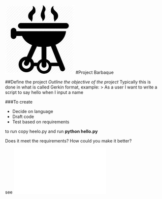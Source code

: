 ![ ](/bbq2.jpg)
#Project Barbaque

##Define the project
*Outline the objective of the project*
  Typically this is done in what is called Gerkin format, example:
    > As a user I want to write a script to say hello when I input a name
   
 ###To create
 * Decide on language
 * Draft code
 * Test based on requirements

to run copy heelo.py and run
**python hello.py**

Does it meet the requirements?
How could you make it better?

see ![Code](/hello.py)
